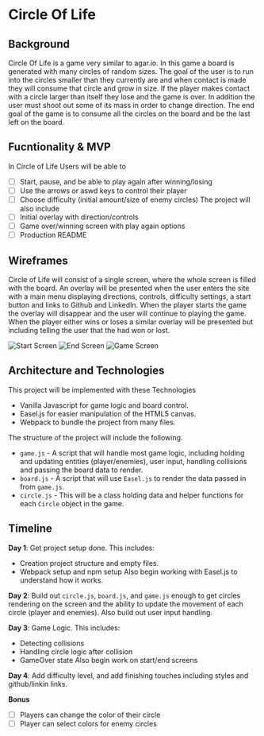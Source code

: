 # Circle Of Life

## Background
Circle Of Life is a game very similar to agar.io. In this game a board is generated with many circles of random sizes. The goal of the user is to run into the circles smaller than they currently are and when contact is made they will consume that circle and grow in size. If the player makes contact with a circle larger than itself they lose and the game is over. In addition the user must shoot out some of its mass in order to change direction. The end goal of the game is to consume all the circles on the board and be the last left on the board.

## Fucntionality & MVP
In Circle of Life Users will be able to
- [ ] Start, pause, and be able to play again after winning/losing
- [ ] Use the arrows or aswd keys to control their player
- [ ] Choose difficulty (initial amount/size of enemy circles)
The project will also include
- [ ] Initial overlay with direction/controls
- [ ] Game over/winning screen with play again options
- [ ] Production README

## Wireframes
Circle of Life will consist of a single screen, where the whole screen is filled with the board. An overlay will be presented when the user enters the site with a main menu displaying directions, controls, difficulty settings, a start button and links to Github and LinkedIn. When the player starts the game the overlay will disappear and the user will continue to playing the game. When the player either wins or loses a similar overlay will be presented but including telling the user that the had won or lost.

![Start Screen](wireframes/start.png)
![End Screen](wireframes/end.png)
![Game Screen](wireframes/game.png)
## Architecture and Technologies
This project will be implemented with these Technologies
- Vanilla Javascript for game logic and board control.
- Easel.js for easier manipulation of the HTML5 canvas.
- Webpack to bundle the project from many files.

The structure of the project will include the following.
- `game.js` - A script that will handle most game logic, including holding and updating entities (player/enemies), user input, handling collisions and passing the board data to render.
- `board.js` - A script that will use `Easel.js` to render the data passed in from `game.js`.
- `circle.js` - This will be a class holding data and helper functions for each `Circle` object in the game.

## Timeline
**Day 1**: Get project setup done. This includes:
- Creation project structure and empty files.
- Webpack setup and npm setup
Also begin working with Easel.js to understand how it works.

**Day 2**: Build out `circle.js`, `board.js`, and `game.js` enough to get circles rendering on the screen  and the ability to update the movement of each circle (player and enemies). Also build out user input handling.

**Day 3**: Game Logic. This includes:
- Detecting collisions
- Handling circle logic after collision
- GameOver state
Also begin work on start/end screens

**Day 4**: Add difficulty level, and add finishing touches including styles and github/linkin links.

**Bonus**
- [ ] Players can change the color of their circle
- [ ] Player can select colors for enemy circles
